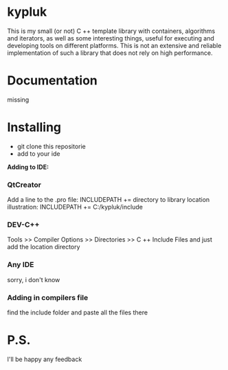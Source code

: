 # kypluk
This is my small (or not) C ++ template library with containers, algorithms and iterators, as well as some interesting things, useful for executing and developing tools on different platforms. This is not an extensive and reliable implementation of such a library that does not rely on high performance.
# Documentation
missing
# Installing
* git clone this repositorie
* add to your ide

**Adding to IDE:**
### QtCreator
Add a line to the .pro file: 
INCLUDEPATH += directory to library location
illustration: 
INCLUDEPATH += C:/kypluk/include
### DEV-C++
Tools >> Compiler Options >> Directories >> C ++ Include Files
and just add the location directory
### Any IDE
sorry, i don't know
### Adding in compilers file
find the include folder and paste all the files there
# P.S.
I'll be happy any feedback
